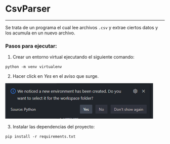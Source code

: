 # CsvParser
---

Se trata de un programa el cual lee archivos `.csv` y extrae ciertos datos y los acumula en un nuevo archivo.

### Pasos para ejecutar:
1. Crear un entorno virtual ejecutando el siguiente comando:

```
python -m venv virtualenv
```

2. Hacer click en *Yes* en el aviso que surge.

![Imagen de aviso de vs code](/assets/readme.img.png)

3. Instalar las dependencias del proyecto:

```
pip install -r requirements.txt
```
